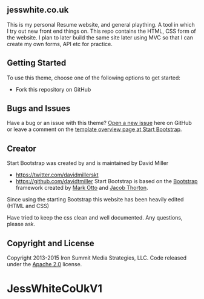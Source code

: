 ## jesswhite.co.uk

This is my personal Resume website, and general plaything. A tool in which I try out
new front end things on. This repo contains the HTML, CSS form of the website. I 
plan to later build the same site later using MVC so that I can create my own
forms, API etc for practice. 

## Getting Started

To use this theme, choose one of the following options to get started:
* Fork this repository on GitHub

## Bugs and Issues

Have a bug or an issue with this theme? [Open a new issue](https://github.com/IronSummitMedia/startbootstrap-agency/issues) here on GitHub or leave a comment on the [template overview page at Start Bootstrap](http://startbootstrap.com/template-overviews/agency/).

## Creator

Start Bootstrap was created by and is maintained by David Miller
* https://twitter.com/davidmillerskt
* https://github.com/davidtmiller
Start Bootstrap is based on the [Bootstrap](http://getbootstrap.com/) framework created by [Mark Otto](https://twitter.com/mdo) and [Jacob Thorton](https://twitter.com/fat).

Since using the starting Bootstrap this website has been heavily edited (HTML and CSS)

Have tried to keep the css clean and well documented. Any questions, please ask.

## Copyright and License

Copyright 2013-2015 Iron Summit Media Strategies, LLC. Code released under the [Apache 2.0](https://github.com/IronSummitMedia/startbootstrap-agency/blob/gh-pages/LICENSE) license.
# JessWhiteCoUkV1 
